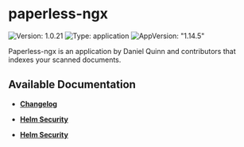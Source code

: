 # paperless-ngx

![Version: 1.0.21](https://img.shields.io/badge/Version-1.0.21-informational?style=flat-square) ![Type: application](https://img.shields.io/badge/Type-application-informational?style=flat-square) ![AppVersion: "1.14.5"](https://img.shields.io/badge/AppVersion-"1.14.5"-informational?style=flat-square)

Paperless-ngx is an application by Daniel Quinn and contributors that indexes your scanned documents.

## Available Documentation

- [**Changelog**](CHANGELOG)

- [**Helm Security**](container-security)

- [**Helm Security**](helm-security)

